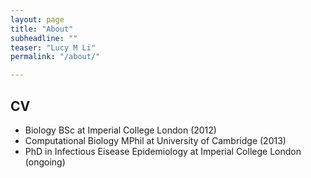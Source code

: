 ```yaml
---
layout: page
title: "About"
subheadline: ""
teaser: "Lucy M Li"
permalink: "/about/"

---
```




## CV

* Biology BSc at Imperial College London (2012)
* Computational Biology MPhil at University of Cambridge (2013)
* PhD in Infectious Eisease Epidemiology at Imperial College London (ongoing)